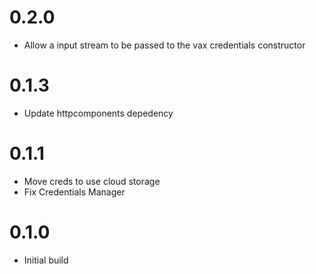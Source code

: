 # 0.2.0
- Allow a input stream to be passed to the vax credentials constructor

# 0.1.3
- Update httpcomponents depedency

# 0.1.1
- Move creds to use cloud storage
- Fix Credentials Manager


# 0.1.0
- Initial build
